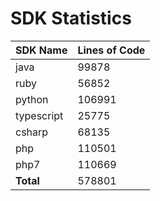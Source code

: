 # SDK Statistics

| SDK Name | Lines of Code |
| -------- | ------------- |
| java | 99878 |
| ruby | 56852 |
| python | 106991 |
| typescript | 25775 |
| csharp | 68135 |
| php | 110501 |
| php7 | 110669 |
| **Total** | 578801 |
